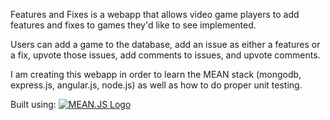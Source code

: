 Features and Fixes is a webapp that allows video game players to add features and fixes to games they'd like to see implemented.

Users can add a game to the database, add an issue as either a features or a fix, upvote those issues, add comments to issues, and upvote comments.

I am creating this webapp in order to learn the MEAN stack (mongodb, express.js, angular.js, node.js) as well as how to do proper unit testing.

Built using:
[![MEAN.JS Logo](http://meanjs.org/img/logo-small.png)](http://meanjs.org/)